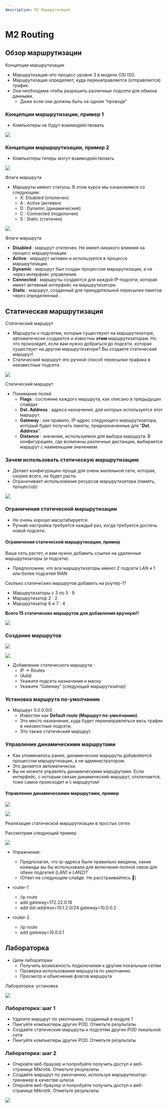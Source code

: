 ```yaml
---
description: М2 Маршрутизация
---
```


# M2 Routing

## **Обзор маршрутизации**

Концепции маршрутизации

* Маршрутизация-это процесс уровня 3 в модели OSI ISO.
* Маршрутизация определяет, куда перенаправляется \(отправляется\) трафик.
* Она необходима чтобы разрешить различные подсети для обмена данными.
  * Даже если они должны быть на одном “проводе”

### Концепции маршрутизации, пример 1

* Компьютеры не будут взаимодействовать

![](.gitbook/assets/0%20%281%29.jpeg)

### Концепции маршршутизации, пример 2

* Компьютеры теперь могут взаимодействовать

![](.gitbook/assets/1.jpeg)

Флаги маршрута

* Маршруты имеют статусы. В этом курсе мы ознакомимся со следующим:
  * X: Disabled \(отключен\)
  * A : Active \(активен\)
  * D : Dynamic \(динамический\)
  * C : Connected \(подключен\)
  * S : Static \(статичен\)

![](.gitbook/assets/2%20%285%29.jpeg)

Флаги маршрута

* **Disabled** : маршрут отключен. Не имеет никакого влияния на процесс маршрутизации.
* **Active** : маршрут активен и используется в процессе маршрутизации.
* **Dynamic** : маршрут был создан процессом маршрутизации, а не через интерфейс управления.
* **Connected** : маршруты создаются для каждой IP-подсети, которая имеет активный интерфейс на маршрутизаторе.
* **Static** : маршрут, созданный для принудительной пересылки пакетов через определенный .

## **Статическая маршрутизация**

Статический маршрут

* Маршруты к подсетям, которые существуют на маршрутизаторе, автоматически создаются и известны **этим** маршрутизаторам. Но что произойдет, если вам нужно добраться до подсети, которая существует на другом маршрутизаторе? Вы создаете статический маршрут!
* Статический маршрут-это ручной способ пересылки трафика в неизвестные подсети.

![](.gitbook/assets/3%20%281%29.jpeg)

Статический маршрут

* Понимание полей
  * **Flags** : состояние каждого маршрута, как описано в предыдущих слайдах
  * **Dst. Address** : адреса назначения, для которых используется этот маршрут.
  * **Gateway** : как правило, IP-адрес следующего маршрутизатора, который будет получать пакеты, предназначенные для “_**Dst. Address**_”.
  * **Distance** : значение, используемое для выбора маршрута. В конфигурациях, где возможны различные дистанции, выбирается маршрут с наименьшим значением.

### Зачем использовать статическую маршрутизацию

* Делает конфигурацию проще для очень маленькой сети, которая, скорее всего, не будет расти.
* Ограничивает использование ресурсов маршрутизатора \(память, процессор\)

![](.gitbook/assets/4%20%281%29.jpeg)

### Ограничения статической маршрутизации

* Не очень хорошо масштабируется.
* Ручная настройка требуется каждый раз, когда требуется достичь новой подсети.

#### Ограничения статической маршрутизации, пример

Ваша сеть растет, и вам нужно добавить ссылки на удаленные маршрутизаторы \(и подсети\).

* Предположим, что все маршрутизаторы имеют 2 подсети LAN и 1 или более подсетей WAN

Сколько статических маршрутов добавить на роутер-1?

* Маршрутизаторы с 3 по 5 : 9
* Маршрутизатор 2 : 2
* Маршрутизатор 6 и 7 : 4

**Всего 15 статических маршрутов для добавления вручную!!**

![](.gitbook/assets/image%20%2811%29.png)

### Создание маршрутов

![](.gitbook/assets/image%20%282%29.png)

![](.gitbook/assets/m2-create.png)

* Добавление статического маршрута :
  * IP -&gt; Routes
  * \(Add\)
  * Укажите подсеть назначения и маску
  * Укажите “Gateway” \(следующий маршрутизатор\)

### Установка маршрута по-умолчанию

* Маршрут 0.0.0.0/0
  * Известен как **Default route \(Маршрут по-умолчанию\)**.
  * Это место назначения, куда будет перенаправляться весь трафик в неизвестные подсети.
  * Это также статический маршрут.

### Управление динамическими маршрутами

* Как упоминалось ранее, динамические маршруты добавляются процессом маршрутизации, а не администратором.
* Это делается автоматически.
* Вы не можете управлять динамическими маршрутами. Если интерфейс, с которым связан динамический маршрут, отключается, тоже самое происходит и с маршрутом!

#### Управление динамическими маршрутами, пример

![](.gitbook/assets/image%20%289%29.png)

![](.gitbook/assets/image%20%2810%29.png)

Реализация статической маршрутизации в простых сетях

Рассмотрим следующий пример.

![](.gitbook/assets/image%20%288%29.png)

* Упражнение:
  * Предполагая, что ip-адреса были правильно введены, какие команды вы бы использовали для включения полной связи для обеих подсетей \(LAN1 и LAN2\)?
  * \(Ответ на следующем слайде. Не расстраивайтесь 🙂\)



* router-1
  * /ip route
  * add gateway=172.22.0.18
  * add dst-address=10.1.2.0/24 gateway=10.0.0.2
* router-2
  * /ip route
  * add gateway=10.0.0.1

## Лабораторка

* Цели лабораторки
  * Получить возможность подключения к другим локальным сетям
  * Проверка использования маршрута по умолчанию
  * Просмотр и объяснение флагов маршрута

Лабораторка: установка

![](.gitbook/assets/9%20%282%29.jpeg)

### Лабораторка: шаг 1

* Удалите маршрут по умолчанию, созданный в модуле 1
* Пингуйте компьютеры других POD. Отметьте результаты
* Создайте статические маршруты к подсетям других POD локальной сети
* Пингуйте компьютеры других POD. Отметьте результаты

### Лабораторка: шаг 2

* Откройте веб-браузер и попробуйте получить доступ к веб-странице Mikrotik. Отметьте результаты
* Создайте маршрут по умолчанию, используя маршрутизатор-тренажер в качестве шлюза
* Откройте веб-браузер и попробуйте получить доступ к веб-странице Mikrotik. Отметьте результаты

![](.gitbook/assets/6%20%283%29.jpeg)

